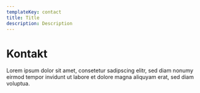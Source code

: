 ```yaml
---
templateKey: contact
title: Title
description: Description
---
```

# Kontakt

Lorem ipsum dolor sit amet, consetetur sadipscing elitr, sed diam nonumy eirmod tempor invidunt ut labore et dolore magna aliquyam erat, sed diam voluptua.

<contact-form />
